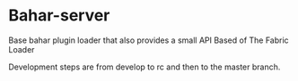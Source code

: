 # Bahar-server
Base bahar plugin loader that also provides a small API
Based of The Fabric Loader

Development steps are from develop to rc<release number> and then to the master branch.
